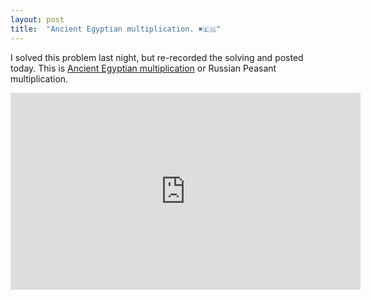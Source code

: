 ```yaml
---
layout: post
title:  "Ancient Egyptian multiplication. ✖️🇪🇬"
---
```


I solved this problem last night, but re-recorded the solving and posted today. This is [Ancient Egyptian multiplication](https://www.youtube.com/watch?v=4TiCoWduL6E) or Russian Peasant multiplication.

<iframe width="560" height="315" src="https://www.youtube.com/embed/4TiCoWduL6E" frameborder="0" allow="accelerometer; autoplay; encrypted-media; gyroscope; picture-in-picture" allowfullscreen></iframe>
